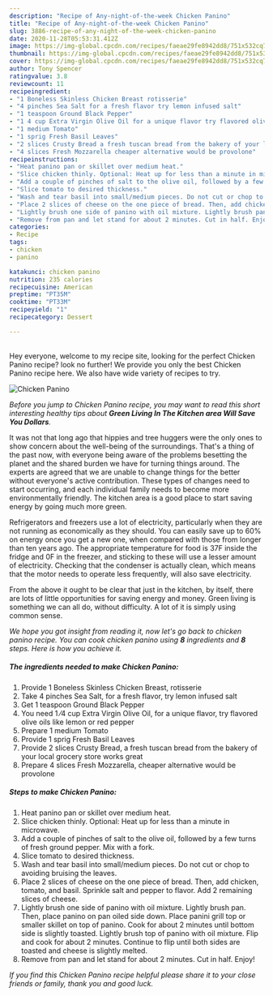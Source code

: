 ```yaml
---
description: "Recipe of Any-night-of-the-week Chicken Panino"
title: "Recipe of Any-night-of-the-week Chicken Panino"
slug: 3886-recipe-of-any-night-of-the-week-chicken-panino
date: 2020-11-28T05:53:31.412Z
image: https://img-global.cpcdn.com/recipes/faeae29fe8942dd8/751x532cq70/chicken-panino-recipe-main-photo.jpg
thumbnail: https://img-global.cpcdn.com/recipes/faeae29fe8942dd8/751x532cq70/chicken-panino-recipe-main-photo.jpg
cover: https://img-global.cpcdn.com/recipes/faeae29fe8942dd8/751x532cq70/chicken-panino-recipe-main-photo.jpg
author: Tony Spencer
ratingvalue: 3.8
reviewcount: 11
recipeingredient:
- "1 Boneless Skinless Chicken Breast rotisserie"
- "4 pinches Sea Salt for a fresh flavor try lemon infused salt"
- "1 teaspoon Ground Black Pepper"
- "1 4 cup Extra Virgin Olive Oil for a unique flavor try flavored olive oils like lemon or red pepper"
- "1 medium Tomato"
- "1 sprig Fresh Basil Leaves"
- "2 slices Crusty Bread a fresh tuscan bread from the bakery of your local grocery store works great"
- "4 slices Fresh Mozzarella cheaper alternative would be provolone"
recipeinstructions:
- "Heat panino pan or skillet over medium heat."
- "Slice chicken thinly. Optional: Heat up for less than a minute in microwave."
- "Add a couple of pinches of salt to the olive oil, followed by a few turns of fresh ground pepper. Mix with a fork."
- "Slice tomato to desired thickness."
- "Wash and tear basil into small/medium pieces. Do not cut or chop to avoiding bruising the leaves."
- "Place 2 slices of cheese on the one piece of bread. Then, add chicken, tomato, and basil. Sprinkle salt and pepper to flavor. Add 2 remaining slices of cheese."
- "Lightly brush one side of panino with oil mixture. Lightly brush pan. Then, place panino on pan oiled side down. Place panini grill top or smaller skillet on top of panino. Cook for about 2 minutes until bottom side is slightly toasted. Lightly brush top of panino with oil mixture. Flip and cook for about 2 minutes. Continue to flip until both sides are toasted and cheese is slightly melted."
- "Remove from pan and let stand for about 2 minutes. Cut in half. Enjoy!"
categories:
- Recipe
tags:
- chicken
- panino

katakunci: chicken panino 
nutrition: 235 calories
recipecuisine: American
preptime: "PT35M"
cooktime: "PT33M"
recipeyield: "1"
recipecategory: Dessert

---
```

<br>
Hey everyone, welcome to my recipe site, looking for the perfect Chicken Panino recipe? look no further! We provide you only the best Chicken Panino recipe here. We also have wide variety of recipes to try.
<br>


![Chicken Panino](https://img-global.cpcdn.com/recipes/faeae29fe8942dd8/751x532cq70/chicken-panino-recipe-main-photo.jpg)

<i>Before you jump to Chicken Panino recipe, you may want to read this short interesting healthy tips about 
<strong>Green Living In The Kitchen area Will Save You Dollars</strong>.</i>
</br>

It was not that long ago that hippies and tree huggers were the only ones to show concern about the well-being of the surroundings. That's a thing of the past now, with everyone being aware of the problems besetting the planet and the shared burden we have for turning things around. The experts are agreed that we are unable to change things for the better without everyone's active contribution. These types of changes need to start occurring, and each individual family needs to become more environmentally friendly. The kitchen area is a good place to start saving energy by going much more green.

Refrigerators and freezers use a lot of electricity, particularly when they are not running as economically as they should. You can easily save up to 60% on energy once you get a new one, when compared with those from longer than ten years ago. The appropriate temperature for food is 37F inside the fridge and 0F in the freezer, and sticking to these will use a lesser amount of electricity. Checking that the condenser is actually clean, which means that the motor needs to operate less frequently, will also save electricity.

From the above it ought to be clear that just in the kitchen, by itself, there are lots of little opportunities for saving energy and money. Green living is something we can all do, without difficulty. A lot of it is simply using common sense.


<i>We hope you got insight from reading it, now let's go back to chicken panino recipe. You can cook chicken panino using <strong>8</strong> ingredients and <strong>8</strong> steps. Here is how you achieve it.
</i>

##### The ingredients needed to make Chicken Panino:

1. Provide 1 Boneless Skinless Chicken Breast, rotisserie
1. Take 4 pinches Sea Salt, for a fresh flavor, try lemon infused salt
1. Get 1 teaspoon Ground Black Pepper
1. You need 1 ⁄4 cup Extra Virgin Olive Oil, for a unique flavor, try flavored olive oils like lemon or red pepper
1. Prepare 1 medium Tomato
1. Provide 1 sprig Fresh Basil Leaves
1. Provide 2 slices Crusty Bread, a fresh tuscan bread from the bakery of your local grocery store works great
1. Prepare 4 slices Fresh Mozzarella, cheaper alternative would be provolone


##### Steps to make Chicken Panino:

1. Heat panino pan or skillet over medium heat.
1. Slice chicken thinly. Optional: Heat up for less than a minute in microwave.
1. Add a couple of pinches of salt to the olive oil, followed by a few turns of fresh ground pepper. Mix with a fork.
1. Slice tomato to desired thickness.
1. Wash and tear basil into small/medium pieces. Do not cut or chop to avoiding bruising the leaves.
1. Place 2 slices of cheese on the one piece of bread. Then, add chicken, tomato, and basil. Sprinkle salt and pepper to flavor. Add 2 remaining slices of cheese.
1. Lightly brush one side of panino with oil mixture. Lightly brush pan. Then, place panino on pan oiled side down. Place panini grill top or smaller skillet on top of panino. Cook for about 2 minutes until bottom side is slightly toasted. Lightly brush top of panino with oil mixture. Flip and cook for about 2 minutes. Continue to flip until both sides are toasted and cheese is slightly melted.
1. Remove from pan and let stand for about 2 minutes. Cut in half. Enjoy!


<i>If you find this Chicken Panino recipe helpful please share it to your close friends or family, thank you and good luck.</i>
